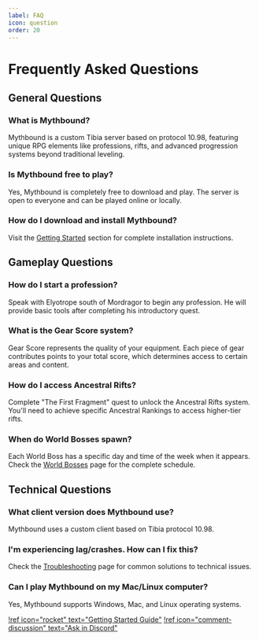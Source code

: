 ```yaml
---
label: FAQ
icon: question
order: 20
---
```


# Frequently Asked Questions

## General Questions

### What is Mythbound?

Mythbound is a custom Tibia server based on protocol 10.98, featuring unique RPG elements like professions, rifts, and advanced progression systems beyond traditional leveling.

### Is Mythbound free to play?

Yes, Mythbound is completely free to download and play. The server is open to everyone and can be played online or locally.

### How do I download and install Mythbound?

Visit the [Getting Started](01-getting-started/installation.md) section for complete installation instructions.

## Gameplay Questions

### How do I start a profession?

Speak with Elyotrope south of Mordragor to begin any profession. He will provide basic tools after completing his introductory quest.

### What is the Gear Score system?

Gear Score represents the quality of your equipment. Each piece of gear contributes points to your total score, which determines access to certain areas and content.

### How do I access Ancestral Rifts?

Complete "The First Fragment" quest to unlock the Ancestral Rifts system. You'll need to achieve specific Ancestral Rankings to access higher-tier rifts.

### When do World Bosses spawn?

Each World Boss has a specific day and time of the week when it appears. Check the [World Bosses](05-features/world-bosses.md) page for the complete schedule.

## Technical Questions

### What client version does Mythbound use?

Mythbound uses a custom client based on Tibia protocol 10.98.

### I'm experiencing lag/crashes. How can I fix this?

Check the [Troubleshooting](01-getting-started/troubleshooting.md) page for common solutions to technical issues.

### Can I play Mythbound on my Mac/Linux computer?

Yes, Mythbound supports Windows, Mac, and Linux operating systems.

[!ref icon="rocket" text="Getting Started Guide"](01-getting-started/index.md)
[!ref icon="comment-discussion" text="Ask in Discord"](https://discord.gg/X7rdNahscB)
